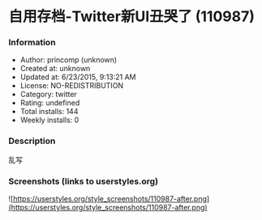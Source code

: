 # 自用存档-Twitter新UI丑哭了 (110987)

### Information
- Author: princomp (unknown)
- Created at: unknown
- Updated at: 6/23/2015, 9:13:21 AM
- License: NO-REDISTRIBUTION
- Category: twitter
- Rating: undefined
- Total installs: 144
- Weekly installs: 0


### Description
乱写


### Screenshots (links to userstyles.org)
![https://userstyles.org/style_screenshots/110987-after.png](https://userstyles.org/style_screenshots/110987-after.png)


